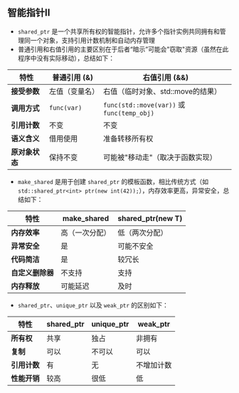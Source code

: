 ## 智能指针II

- `shared_ptr` 是一个共享所有权的智能指针，允许多个指针实例共同拥有和管理同一个对象，支持引用计数机制和自动内存管理
- 普通引用和右值引用的主要区别在于后者“暗示”可能会"窃取"资源（虽然在此程序中没有实际移动），总结如下：

| 特性           | 普通引用 (&)   | 右值引用 (&&)                              |
| -------------- | -------------- | ------------------------------------------ |
| **接受参数**   | 左值（变量名） | 右值（临时对象、std::move的结果）          |
| **调用方式**   | `func(var)`    | `func(std::move(var))` 或 `func(temp_obj)` |
| **引用计数**   | 不变           | 不变                                       |
| **语义含义**   | 借用使用       | 准备转移所有权                             |
| **原对象状态** | 保持不变       | 可能被"移动走"（取决于函数实现）           |

- `make_shared` 是用于创建 `shared_ptr` 的模板函数，相比传统方式（如 `std::shared_ptr<int> ptr(new int(42));`），内存效率更高，异常安全，总结如下：

| 特性             | make_shared    | shared_ptr(new T) |
| ---------------- | -------------- | ----------------- |
| **内存效率**     | 高（一次分配） | 低（两次分配）    |
| **异常安全**     | 是             | 可能不安全        |
| **代码简洁**     | 是             | 较冗长            |
| **自定义删除器** | 不支持         | 支持              |
| **内存释放**     | 可能延迟       | 及时              |

- `shared_ptr`、`unique_ptr` 以及 `weak_ptr` 的区别如下：

| 特性         | shared_ptr | unique_ptr | weak_ptr   |
| ------------ | ---------- | ---------- | ---------- |
| **所有权**   | 共享       | 独占       | 非拥有     |
| **复制**     | 可以       | 不可以     | 可以       |
| **引用计数** | 有         | 无         | 不增加计数 |
| **性能开销** | 较高       | 很低       | 低         |

